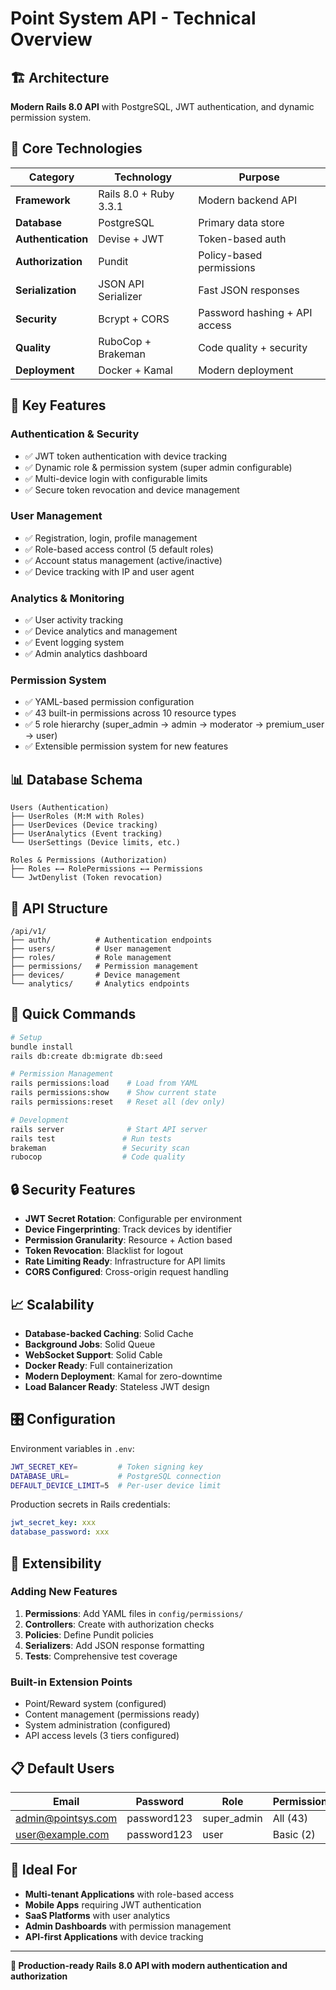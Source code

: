 # Point System API - Technical Overview

## 🏗️ Architecture

**Modern Rails 8.0 API** with PostgreSQL, JWT authentication, and dynamic permission system.

## 🔧 Core Technologies

| Category | Technology | Purpose |
|----------|------------|---------|
| **Framework** | Rails 8.0 + Ruby 3.3.1 | Modern backend API |
| **Database** | PostgreSQL | Primary data store |
| **Authentication** | Devise + JWT | Token-based auth |
| **Authorization** | Pundit | Policy-based permissions |
| **Serialization** | JSON API Serializer | Fast JSON responses |
| **Security** | Bcrypt + CORS | Password hashing + API access |
| **Quality** | RuboCop + Brakeman | Code quality + security |
| **Deployment** | Docker + Kamal | Modern deployment |

## 🎯 Key Features

### Authentication & Security
- ✅ JWT token authentication with device tracking
- ✅ Dynamic role & permission system (super admin configurable)
- ✅ Multi-device login with configurable limits
- ✅ Secure token revocation and device management

### User Management
- ✅ Registration, login, profile management
- ✅ Role-based access control (5 default roles)
- ✅ Account status management (active/inactive)
- ✅ Device tracking with IP and user agent

### Analytics & Monitoring
- ✅ User activity tracking
- ✅ Device analytics and management
- ✅ Event logging system
- ✅ Admin analytics dashboard

### Permission System
- ✅ YAML-based permission configuration
- ✅ 43 built-in permissions across 10 resource types
- ✅ 5 role hierarchy (super_admin → admin → moderator → premium_user → user)
- ✅ Extensible permission system for new features

## 📊 Database Schema

```
Users (Authentication)
├── UserRoles (M:M with Roles)
├── UserDevices (Device tracking)
├── UserAnalytics (Event tracking)
└── UserSettings (Device limits, etc.)

Roles & Permissions (Authorization)
├── Roles ←→ RolePermissions ←→ Permissions
└── JwtDenylist (Token revocation)
```

## 🔌 API Structure

```
/api/v1/
├── auth/          # Authentication endpoints
├── users/         # User management
├── roles/         # Role management
├── permissions/   # Permission management
├── devices/       # Device management
└── analytics/     # Analytics endpoints
```

## 🚀 Quick Commands

```bash
# Setup
bundle install
rails db:create db:migrate db:seed

# Permission Management
rails permissions:load    # Load from YAML
rails permissions:show    # Show current state
rails permissions:reset   # Reset all (dev only)

# Development
rails server              # Start API server
rails test               # Run tests
brakeman                 # Security scan
rubocop                  # Code quality
```

## 🔒 Security Features

- **JWT Secret Rotation**: Configurable per environment
- **Device Fingerprinting**: Track devices by identifier
- **Permission Granularity**: Resource + Action based
- **Token Revocation**: Blacklist for logout
- **Rate Limiting Ready**: Infrastructure for API limits
- **CORS Configured**: Cross-origin request handling

## 📈 Scalability

- **Database-backed Caching**: Solid Cache
- **Background Jobs**: Solid Queue
- **WebSocket Support**: Solid Cable
- **Docker Ready**: Full containerization
- **Modern Deployment**: Kamal for zero-downtime
- **Load Balancer Ready**: Stateless JWT design

## 🎛️ Configuration

Environment variables in `.env`:
```bash
JWT_SECRET_KEY=         # Token signing key
DATABASE_URL=           # PostgreSQL connection
DEFAULT_DEVICE_LIMIT=5  # Per-user device limit
```

Production secrets in Rails credentials:
```yaml
jwt_secret_key: xxx
database_password: xxx
```

## 🔄 Extensibility

### Adding New Features
1. **Permissions**: Add YAML files in `config/permissions/`
2. **Controllers**: Create with authorization checks
3. **Policies**: Define Pundit policies
4. **Serializers**: Add JSON response formatting
5. **Tests**: Comprehensive test coverage

### Built-in Extension Points
- Point/Reward system (configured)
- Content management (permissions ready)
- System administration (configured)
- API access levels (3 tiers configured)

## 📋 Default Users

| Email | Password | Role | Permissions |
|-------|----------|------|-------------|
| admin@pointsys.com | password123 | super_admin | All (43) |
| user@example.com | password123 | user | Basic (2) |

## 🎯 Ideal For

- **Multi-tenant Applications** with role-based access
- **Mobile Apps** requiring JWT authentication
- **SaaS Platforms** with user analytics
- **Admin Dashboards** with permission management
- **API-first Applications** with device tracking

---

**🚀 Production-ready Rails 8.0 API with modern authentication and authorization**
